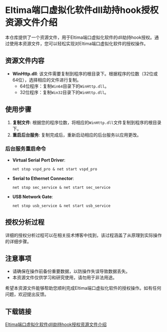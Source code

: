 # Eltima端口虚拟化软件dll劫持hook授权资源文件介绍

本仓库提供了一个资源文件，用于Eltima端口虚拟化软件的dll劫持hook授权。通过使用本资源文件，您可以轻松实现对Eltima端口虚拟化软件的授权操作。

## 资源文件内容

- **WinHttp.dll**: 该文件需要复制到程序的根目录下。根据程序的位数（32位或64位），选择相应的文件进行复制。
  - 64位程序：复制`Win64`目录下的`WinHttp.dll`。
  - 32位程序：复制`Win32`目录下的`WinHttp.dll`。

## 使用步骤

1. **复制文件**: 根据您的程序位数，将相应的`WinHttp.dll`文件复制到程序的根目录下。
2. **重启后台服务**: 复制完成后，重新启动相应的后台服务以应用更改。

### 后台服务重启命令

- **Virtual Serial Port Driver**:
  ```
  net stop vspd_pro & net start vspd_pro
  ```
- **Serial to Ethernet Connector**:
  ```
  net stop sec_service & net start sec_service
  ```
- **USB Network Gate**:
  ```
  net stop usb_service & net start usb_service
  ```

## 授权分析过程

详细的授权分析过程可以在相关技术博客中找到，该过程涵盖了从原理到实际操作的详细步骤。

## 注意事项

- 请确保在操作前备份重要数据，以防操作失误导致数据丢失。
- 本资源文件仅供学习和研究使用，请勿用于非法用途。

希望本资源文件能够帮助您顺利完成Eltima端口虚拟化软件的授权操作。如有任何问题，欢迎提出反馈。

## 下载链接

[Eltima端口虚拟化软件dll劫持hook授权资源文件介绍](https://pan.quark.cn/s/49d412ada60e)